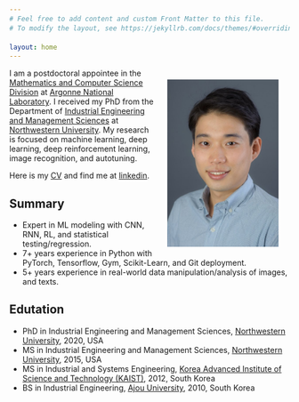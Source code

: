 ```yaml
---
# Feel free to add content and custom Front Matter to this file.
# To modify the layout, see https://jekyllrb.com/docs/themes/#overriding-theme-defaults

layout: home
---
```


<img style="float:right;padding:20px;" width="200" src="/images/Koo-photoshot.jpeg"/>

I am a postdoctoral appointee in the [Mathematics and Computer Science Division](https://www.anl.gov/mcs) at [Argonne National Laboratory](https://www.anl.gov). I received my PhD from the Department of [Industrial Engineering and Management Sciences](https://www.mccormick.northwestern.edu/industrial/) at [Northwestern University](https://www.northwestern.edu). My research is focused on machine learning, deep learning, deep reinforcement learning, image recognition, and autotuning.

Here is my [CV](https://drive.google.com/file/d/1jQFX4aI355KSyiB9joGskpJvUIQzSmDg/view) and find me at [linkedin](https://www.linkedin.com/in/jaehoon-koo-bb384aa1/). 

## Summary
- Expert in ML modeling with CNN, RNN, RL, and statistical testing/regression. 
- 7+ years experience in Python with PyTorch, Tensorflow, Gym, Scikit-Learn, and Git deployment. 
- 5+ years experience in real-world data manipulation/analysis of images, and texts.

## Edutation
- PhD in Industrial Engineering and Management Sciences, [Northwestern University](https://www.mccormick.northwestern.edu/industrial/), 2020, USA
- MS in Industrial Engineering and Management Sciences, [Northwestern University](https://www.mccormick.northwestern.edu/industrial/), 2015, USA
- MS in Industrial and Systems Engineering, [Korea Advanced Institute of Science and Technology (KAIST)](https://ie.kaist.ac.kr/), 2012, South Korea
- BS in Industrial Engineering, [Ajou University](http://www2.ajou.ac.kr/ie_en/), 2010, South Korea

